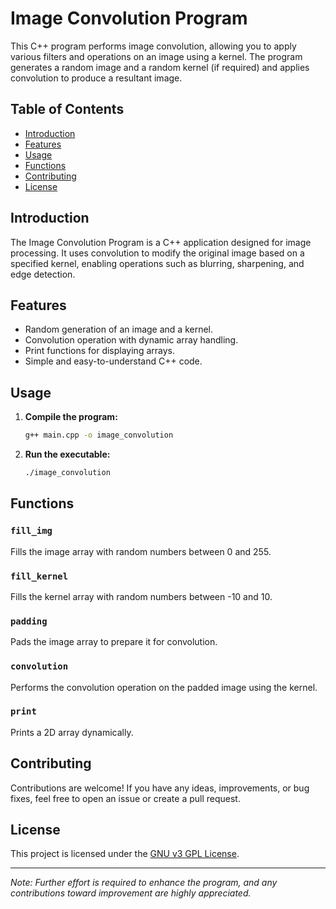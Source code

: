 # Image Convolution Program

This C++ program performs image convolution, allowing you to apply various filters and operations on an image using a kernel. The program generates a random image and a random kernel (if required) and applies convolution to produce a resultant image.

## Table of Contents

- [Introduction](#introduction)
- [Features](#features)
- [Usage](#usage)
- [Functions](#functions)
- [Contributing](#contributing)
- [License](#license)

## Introduction

The Image Convolution Program is a C++ application designed for image processing. It uses convolution to modify the original image based on a specified kernel, enabling operations such as blurring, sharpening, and edge detection.

## Features

- Random generation of an image and a kernel.
- Convolution operation with dynamic array handling.
- Print functions for displaying arrays.
- Simple and easy-to-understand C++ code.

## Usage

1. **Compile the program:**

    ```bash
    g++ main.cpp -o image_convolution
    ```

2. **Run the executable:**

    ```bash
    ./image_convolution
    ```

## Functions

### `fill_img`

Fills the image array with random numbers between 0 and 255.

### `fill_kernel`

Fills the kernel array with random numbers between -10 and 10.

### `padding`

Pads the image array to prepare it for convolution.

### `convolution`

Performs the convolution operation on the padded image using the kernel.

### `print`

Prints a 2D array dynamically.

## Contributing

Contributions are welcome! If you have any ideas, improvements, or bug fixes, feel free to open an issue or create a pull request.

## License

This project is licensed under the [GNU v3 GPL License](LICENSE).

---

*Note: Further effort is required to enhance the program, and any contributions toward improvement are highly appreciated.*
